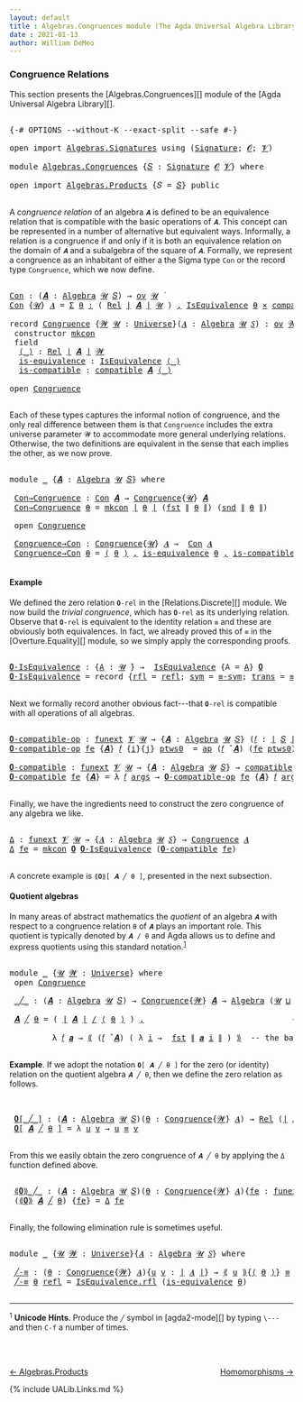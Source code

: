 ```yaml
---
layout: default
title : Algebras.Congruences module (The Agda Universal Algebra Library)
date : 2021-01-13
author: William DeMeo
---
```


### <a id="congruence-relations">Congruence Relations</a>
This section presents the [Algebras.Congruences][] module of the [Agda Universal Algebra Library][].

<pre class="Agda">

<a id="313" class="Symbol">{-#</a> <a id="317" class="Keyword">OPTIONS</a> <a id="325" class="Pragma">--without-K</a> <a id="337" class="Pragma">--exact-split</a> <a id="351" class="Pragma">--safe</a> <a id="358" class="Symbol">#-}</a>

<a id="363" class="Keyword">open</a> <a id="368" class="Keyword">import</a> <a id="375" href="Algebras.Signatures.html" class="Module">Algebras.Signatures</a> <a id="395" class="Keyword">using</a> <a id="401" class="Symbol">(</a><a id="402" href="Algebras.Signatures.html#1336" class="Function">Signature</a><a id="411" class="Symbol">;</a> <a id="413" href="Overture.Preliminaries.html#8157" class="Generalizable">𝓞</a><a id="414" class="Symbol">;</a> <a id="416" href="Universes.html#262" class="Generalizable">𝓥</a><a id="417" class="Symbol">)</a>

<a id="420" class="Keyword">module</a> <a id="427" href="Algebras.Congruences.html" class="Module">Algebras.Congruences</a> <a id="448" class="Symbol">{</a><a id="449" href="Algebras.Congruences.html#449" class="Bound">𝑆</a> <a id="451" class="Symbol">:</a> <a id="453" href="Algebras.Signatures.html#1336" class="Function">Signature</a> <a id="463" href="Overture.Preliminaries.html#8157" class="Generalizable">𝓞</a> <a id="465" href="Universes.html#262" class="Generalizable">𝓥</a><a id="466" class="Symbol">}</a> <a id="468" class="Keyword">where</a>

<a id="475" class="Keyword">open</a> <a id="480" class="Keyword">import</a> <a id="487" href="Algebras.Products.html" class="Module">Algebras.Products</a> <a id="505" class="Symbol">{</a><a id="506" class="Argument">𝑆</a> <a id="508" class="Symbol">=</a> <a id="510" href="Algebras.Congruences.html#449" class="Bound">𝑆</a><a id="511" class="Symbol">}</a> <a id="513" class="Keyword">public</a>

</pre>

A *congruence relation* of an algebra `𝑨` is defined to be an equivalence relation that is compatible with the basic operations of `𝑨`.  This concept can be represented in a number of alternative but equivalent ways.  Informally, a relation is a congruence if and only if it is both an equivalence relation on the domain of `𝑨` and a subalgebra of the square of `𝑨`.  Formally, we represent a congruence as an inhabitant of either a the Sigma type `Con` or the record type `Congruence`, which we now define.

<pre class="Agda">

<a id="Con"></a><a id="1056" href="Algebras.Congruences.html#1056" class="Function">Con</a> <a id="1060" class="Symbol">:</a> <a id="1062" class="Symbol">(</a><a id="1063" href="Algebras.Congruences.html#1063" class="Bound">𝑨</a> <a id="1065" class="Symbol">:</a> <a id="1067" href="Algebras.Algebras.html#844" class="Function">Algebra</a> <a id="1075" href="Universes.html#260" class="Generalizable">𝓤</a> <a id="1077" href="Algebras.Congruences.html#449" class="Bound">𝑆</a><a id="1078" class="Symbol">)</a> <a id="1080" class="Symbol">→</a> <a id="1082" href="Algebras.Products.html#2231" class="Function">ov</a> <a id="1085" href="Universes.html#260" class="Generalizable">𝓤</a> <a id="1087" href="Universes.html#403" class="Function Operator">̇</a>
<a id="1089" href="Algebras.Congruences.html#1056" class="Function">Con</a> <a id="1093" class="Symbol">{</a><a id="1094" href="Algebras.Congruences.html#1094" class="Bound">𝓤</a><a id="1095" class="Symbol">}</a> <a id="1097" href="Algebras.Congruences.html#1097" class="Bound">𝑨</a> <a id="1099" class="Symbol">=</a> <a id="1101" href="MGS-MLTT.html#3074" class="Function">Σ</a> <a id="1103" href="Algebras.Congruences.html#1103" class="Bound">θ</a> <a id="1105" href="MGS-MLTT.html#3074" class="Function">꞉</a> <a id="1107" class="Symbol">(</a> <a id="1109" href="Relations.Discrete.html#6780" class="Function">Rel</a> <a id="1113" href="Overture.Preliminaries.html#13832" class="Function Operator">∣</a> <a id="1115" href="Algebras.Congruences.html#1097" class="Bound">𝑨</a> <a id="1117" href="Overture.Preliminaries.html#13832" class="Function Operator">∣</a> <a id="1119" href="Algebras.Congruences.html#1094" class="Bound">𝓤</a> <a id="1121" class="Symbol">)</a> <a id="1123" href="MGS-MLTT.html#3074" class="Function">,</a> <a id="1125" href="Relations.Quotients.html#2538" class="Record">IsEquivalence</a> <a id="1139" href="Algebras.Congruences.html#1103" class="Bound">θ</a> <a id="1141" href="MGS-MLTT.html#3515" class="Function Operator">×</a> <a id="1143" href="Algebras.Algebras.html#5885" class="Function">compatible</a> <a id="1154" href="Algebras.Congruences.html#1097" class="Bound">𝑨</a> <a id="1156" href="Algebras.Congruences.html#1103" class="Bound">θ</a>

<a id="1159" class="Keyword">record</a> <a id="Congruence"></a><a id="1166" href="Algebras.Congruences.html#1166" class="Record">Congruence</a> <a id="1177" class="Symbol">{</a><a id="1178" href="Algebras.Congruences.html#1178" class="Bound">𝓦</a> <a id="1180" href="Algebras.Congruences.html#1180" class="Bound">𝓤</a> <a id="1182" class="Symbol">:</a> <a id="1184" href="Universes.html#205" class="Function">Universe</a><a id="1192" class="Symbol">}(</a><a id="1194" href="Algebras.Congruences.html#1194" class="Bound">𝑨</a> <a id="1196" class="Symbol">:</a> <a id="1198" href="Algebras.Algebras.html#844" class="Function">Algebra</a> <a id="1206" href="Algebras.Congruences.html#1180" class="Bound">𝓤</a> <a id="1208" href="Algebras.Congruences.html#449" class="Bound">𝑆</a><a id="1209" class="Symbol">)</a> <a id="1211" class="Symbol">:</a> <a id="1213" href="Algebras.Products.html#2231" class="Function">ov</a> <a id="1216" href="Algebras.Congruences.html#1178" class="Bound">𝓦</a> <a id="1218" href="Agda.Primitive.html#636" class="Function Operator">⊔</a> <a id="1220" href="Algebras.Congruences.html#1180" class="Bound">𝓤</a> <a id="1222" href="Universes.html#403" class="Function Operator">̇</a>  <a id="1225" class="Keyword">where</a>
 <a id="1232" class="Keyword">constructor</a> <a id="mkcon"></a><a id="1244" href="Algebras.Congruences.html#1244" class="InductiveConstructor">mkcon</a>
 <a id="1251" class="Keyword">field</a>
  <a id="Congruence.⟨_⟩"></a><a id="1259" href="Algebras.Congruences.html#1259" class="Field Operator">⟨_⟩</a> <a id="1263" class="Symbol">:</a> <a id="1265" href="Relations.Discrete.html#6780" class="Function">Rel</a> <a id="1269" href="Overture.Preliminaries.html#13832" class="Function Operator">∣</a> <a id="1271" href="Algebras.Congruences.html#1194" class="Bound">𝑨</a> <a id="1273" href="Overture.Preliminaries.html#13832" class="Function Operator">∣</a> <a id="1275" href="Algebras.Congruences.html#1178" class="Bound">𝓦</a>
  <a id="Congruence.is-equivalence"></a><a id="1279" href="Algebras.Congruences.html#1279" class="Field">is-equivalence</a> <a id="1294" class="Symbol">:</a> <a id="1296" href="Relations.Quotients.html#2538" class="Record">IsEquivalence</a> <a id="1310" href="Algebras.Congruences.html#1259" class="Field Operator">⟨_⟩</a>
  <a id="Congruence.is-compatible"></a><a id="1316" href="Algebras.Congruences.html#1316" class="Field">is-compatible</a> <a id="1330" class="Symbol">:</a> <a id="1332" href="Algebras.Algebras.html#5885" class="Function">compatible</a> <a id="1343" href="Algebras.Congruences.html#1194" class="Bound">𝑨</a> <a id="1345" href="Algebras.Congruences.html#1259" class="Field Operator">⟨_⟩</a>

<a id="1350" class="Keyword">open</a> <a id="1355" href="Algebras.Congruences.html#1166" class="Module">Congruence</a>

</pre>

Each of these types captures the informal notion of congruence, and the only real difference between them is that `Congruence` includes the extra universe parameter `𝓦` to accommodate more general underlying relations.   Otherwise, the two definitions are equivalent in the sense that each implies the other, as we now prove.

<pre class="Agda">

<a id="1720" class="Keyword">module</a> <a id="1727" href="Algebras.Congruences.html#1727" class="Module">_</a> <a id="1729" class="Symbol">{</a><a id="1730" href="Algebras.Congruences.html#1730" class="Bound">𝑨</a> <a id="1732" class="Symbol">:</a> <a id="1734" href="Algebras.Algebras.html#844" class="Function">Algebra</a> <a id="1742" href="Universes.html#260" class="Generalizable">𝓤</a> <a id="1744" href="Algebras.Congruences.html#449" class="Bound">𝑆</a><a id="1745" class="Symbol">}</a> <a id="1747" class="Keyword">where</a>

 <a id="1755" href="Algebras.Congruences.html#1755" class="Function">Con→Congruence</a> <a id="1770" class="Symbol">:</a> <a id="1772" href="Algebras.Congruences.html#1056" class="Function">Con</a> <a id="1776" href="Algebras.Congruences.html#1730" class="Bound">𝑨</a> <a id="1778" class="Symbol">→</a> <a id="1780" href="Algebras.Congruences.html#1166" class="Record">Congruence</a><a id="1790" class="Symbol">{</a><a id="1791" href="Algebras.Congruences.html#1742" class="Bound">𝓤</a><a id="1792" class="Symbol">}</a> <a id="1794" href="Algebras.Congruences.html#1730" class="Bound">𝑨</a>
 <a id="1797" href="Algebras.Congruences.html#1755" class="Function">Con→Congruence</a> <a id="1812" href="Algebras.Congruences.html#1812" class="Bound">θ</a> <a id="1814" class="Symbol">=</a> <a id="1816" href="Algebras.Congruences.html#1244" class="InductiveConstructor">mkcon</a> <a id="1822" href="Overture.Preliminaries.html#13832" class="Function Operator">∣</a> <a id="1824" href="Algebras.Congruences.html#1812" class="Bound">θ</a> <a id="1826" href="Overture.Preliminaries.html#13832" class="Function Operator">∣</a> <a id="1828" class="Symbol">(</a><a id="1829" href="Overture.Preliminaries.html#13836" class="Function">fst</a> <a id="1833" href="Overture.Preliminaries.html#13884" class="Function Operator">∥</a> <a id="1835" href="Algebras.Congruences.html#1812" class="Bound">θ</a> <a id="1837" href="Overture.Preliminaries.html#13884" class="Function Operator">∥</a><a id="1838" class="Symbol">)</a> <a id="1840" class="Symbol">(</a><a id="1841" href="Overture.Preliminaries.html#13888" class="Function">snd</a> <a id="1845" href="Overture.Preliminaries.html#13884" class="Function Operator">∥</a> <a id="1847" href="Algebras.Congruences.html#1812" class="Bound">θ</a> <a id="1849" href="Overture.Preliminaries.html#13884" class="Function Operator">∥</a><a id="1850" class="Symbol">)</a>

 <a id="1854" class="Keyword">open</a> <a id="1859" href="Algebras.Congruences.html#1166" class="Module">Congruence</a>

 <a id="1872" href="Algebras.Congruences.html#1872" class="Function">Congruence→Con</a> <a id="1887" class="Symbol">:</a> <a id="1889" href="Algebras.Congruences.html#1166" class="Record">Congruence</a><a id="1899" class="Symbol">{</a><a id="1900" href="Algebras.Congruences.html#1742" class="Bound">𝓤</a><a id="1901" class="Symbol">}</a> <a id="1903" href="Algebras.Congruences.html#1730" class="Bound">𝑨</a> <a id="1905" class="Symbol">→</a>  <a id="1908" href="Algebras.Congruences.html#1056" class="Function">Con</a> <a id="1912" href="Algebras.Congruences.html#1730" class="Bound">𝑨</a>
 <a id="1915" href="Algebras.Congruences.html#1872" class="Function">Congruence→Con</a> <a id="1930" href="Algebras.Congruences.html#1930" class="Bound">θ</a> <a id="1932" class="Symbol">=</a> <a id="1934" href="Algebras.Congruences.html#1259" class="Field Operator">⟨</a> <a id="1936" href="Algebras.Congruences.html#1930" class="Bound">θ</a> <a id="1938" href="Algebras.Congruences.html#1259" class="Field Operator">⟩</a> <a id="1940" href="Overture.Preliminaries.html#13136" class="InductiveConstructor Operator">,</a> <a id="1942" href="Algebras.Congruences.html#1279" class="Field">is-equivalence</a> <a id="1957" href="Algebras.Congruences.html#1930" class="Bound">θ</a> <a id="1959" href="Overture.Preliminaries.html#13136" class="InductiveConstructor Operator">,</a> <a id="1961" href="Algebras.Congruences.html#1316" class="Field">is-compatible</a> <a id="1975" href="Algebras.Congruences.html#1930" class="Bound">θ</a>

</pre>


#### <a id="example">Example</a>
We defined the zero relation `𝟎-rel` in the [Relations.Discrete][] module.  We now build the *trivial congruence*, which has `𝟎-rel` as its underlying relation. Observe that `𝟎-rel` is equivalent to the identity relation `≡` and these are obviously both equivalences. In fact, we already proved this of `≡` in the [Overture.Equality][] module, so we simply apply the corresponding proofs.

<pre class="Agda">

<a id="𝟎-IsEquivalence"></a><a id="2428" href="Algebras.Congruences.html#2428" class="Function">𝟎-IsEquivalence</a> <a id="2444" class="Symbol">:</a> <a id="2446" class="Symbol">{</a><a id="2447" href="Algebras.Congruences.html#2447" class="Bound">A</a> <a id="2449" class="Symbol">:</a> <a id="2451" href="Universes.html#260" class="Generalizable">𝓤</a> <a id="2453" href="Universes.html#403" class="Function Operator">̇</a><a id="2454" class="Symbol">}</a> <a id="2456" class="Symbol">→</a>  <a id="2459" href="Relations.Quotients.html#2538" class="Record">IsEquivalence</a> <a id="2473" class="Symbol">{</a><a id="2474" class="Argument">A</a> <a id="2476" class="Symbol">=</a> <a id="2478" href="Algebras.Congruences.html#2447" class="Bound">A</a><a id="2479" class="Symbol">}</a> <a id="2481" href="Relations.Discrete.html#7840" class="Function">𝟎</a>
<a id="2483" href="Algebras.Congruences.html#2428" class="Function">𝟎-IsEquivalence</a> <a id="2499" class="Symbol">=</a> <a id="2501" class="Keyword">record</a> <a id="2508" class="Symbol">{</a><a id="2509" href="Relations.Quotients.html#2601" class="Field">rfl</a> <a id="2513" class="Symbol">=</a> <a id="2515" href="Identity-Type.html#162" class="InductiveConstructor">refl</a><a id="2519" class="Symbol">;</a> <a id="2521" href="Relations.Quotients.html#2617" class="Field">sym</a> <a id="2525" class="Symbol">=</a> <a id="2527" href="Overture.Equality.html#2942" class="Function">≡-sym</a><a id="2532" class="Symbol">;</a> <a id="2534" href="Relations.Quotients.html#2633" class="Field">trans</a> <a id="2540" class="Symbol">=</a> <a id="2542" href="Overture.Equality.html#3101" class="Function">≡-trans</a><a id="2549" class="Symbol">}</a>

</pre>

Next we formally record another obvious fact---that `𝟎-rel` is compatible with all operations of all algebras.

<pre class="Agda">

<a id="𝟎-compatible-op"></a><a id="2690" href="Algebras.Congruences.html#2690" class="Function">𝟎-compatible-op</a> <a id="2706" class="Symbol">:</a> <a id="2708" href="MGS-FunExt-from-Univalence.html#393" class="Function">funext</a> <a id="2715" href="Algebras.Congruences.html#465" class="Bound">𝓥</a> <a id="2717" href="Universes.html#260" class="Generalizable">𝓤</a> <a id="2719" class="Symbol">→</a> <a id="2721" class="Symbol">{</a><a id="2722" href="Algebras.Congruences.html#2722" class="Bound">𝑨</a> <a id="2724" class="Symbol">:</a> <a id="2726" href="Algebras.Algebras.html#844" class="Function">Algebra</a> <a id="2734" href="Universes.html#260" class="Generalizable">𝓤</a> <a id="2736" href="Algebras.Congruences.html#449" class="Bound">𝑆</a><a id="2737" class="Symbol">}</a> <a id="2739" class="Symbol">(</a><a id="2740" href="Algebras.Congruences.html#2740" class="Bound">𝑓</a> <a id="2742" class="Symbol">:</a> <a id="2744" href="Overture.Preliminaries.html#13832" class="Function Operator">∣</a> <a id="2746" href="Algebras.Congruences.html#449" class="Bound">𝑆</a> <a id="2748" href="Overture.Preliminaries.html#13832" class="Function Operator">∣</a><a id="2749" class="Symbol">)</a> <a id="2751" class="Symbol">→</a> <a id="2753" class="Symbol">(</a><a id="2754" href="Algebras.Congruences.html#2740" class="Bound">𝑓</a> <a id="2756" href="Algebras.Algebras.html#3080" class="Function Operator">̂</a> <a id="2758" href="Algebras.Congruences.html#2722" class="Bound">𝑨</a><a id="2759" class="Symbol">)</a> <a id="2761" href="Relations.Discrete.html#9896" class="Function Operator">|:</a> <a id="2764" href="Relations.Discrete.html#7840" class="Function">𝟎</a>
<a id="2766" href="Algebras.Congruences.html#2690" class="Function">𝟎-compatible-op</a> <a id="2782" href="Algebras.Congruences.html#2782" class="Bound">fe</a> <a id="2785" class="Symbol">{</a><a id="2786" href="Algebras.Congruences.html#2786" class="Bound">𝑨</a><a id="2787" class="Symbol">}</a> <a id="2789" href="Algebras.Congruences.html#2789" class="Bound">𝑓</a> <a id="2791" class="Symbol">{</a><a id="2792" href="Algebras.Congruences.html#2792" class="Bound">i</a><a id="2793" class="Symbol">}{</a><a id="2795" href="Algebras.Congruences.html#2795" class="Bound">j</a><a id="2796" class="Symbol">}</a> <a id="2798" href="Algebras.Congruences.html#2798" class="Bound">ptws0</a>  <a id="2805" class="Symbol">=</a> <a id="2807" href="MGS-MLTT.html#6613" class="Function">ap</a> <a id="2810" class="Symbol">(</a><a id="2811" href="Algebras.Congruences.html#2789" class="Bound">𝑓</a> <a id="2813" href="Algebras.Algebras.html#3080" class="Function Operator">̂</a> <a id="2815" href="Algebras.Congruences.html#2786" class="Bound">𝑨</a><a id="2816" class="Symbol">)</a> <a id="2818" class="Symbol">(</a><a id="2819" href="Algebras.Congruences.html#2782" class="Bound">fe</a> <a id="2822" href="Algebras.Congruences.html#2798" class="Bound">ptws0</a><a id="2827" class="Symbol">)</a>

<a id="𝟎-compatible"></a><a id="2830" href="Algebras.Congruences.html#2830" class="Function">𝟎-compatible</a> <a id="2843" class="Symbol">:</a> <a id="2845" href="MGS-FunExt-from-Univalence.html#393" class="Function">funext</a> <a id="2852" href="Algebras.Congruences.html#465" class="Bound">𝓥</a> <a id="2854" href="Universes.html#260" class="Generalizable">𝓤</a> <a id="2856" class="Symbol">→</a> <a id="2858" class="Symbol">{</a><a id="2859" href="Algebras.Congruences.html#2859" class="Bound">𝑨</a> <a id="2861" class="Symbol">:</a> <a id="2863" href="Algebras.Algebras.html#844" class="Function">Algebra</a> <a id="2871" href="Universes.html#260" class="Generalizable">𝓤</a> <a id="2873" href="Algebras.Congruences.html#449" class="Bound">𝑆</a><a id="2874" class="Symbol">}</a> <a id="2876" class="Symbol">→</a> <a id="2878" href="Algebras.Algebras.html#5885" class="Function">compatible</a> <a id="2889" href="Algebras.Congruences.html#2859" class="Bound">𝑨</a> <a id="2891" href="Relations.Discrete.html#7840" class="Function">𝟎</a>
<a id="2893" href="Algebras.Congruences.html#2830" class="Function">𝟎-compatible</a> <a id="2906" href="Algebras.Congruences.html#2906" class="Bound">fe</a> <a id="2909" class="Symbol">{</a><a id="2910" href="Algebras.Congruences.html#2910" class="Bound">𝑨</a><a id="2911" class="Symbol">}</a> <a id="2913" class="Symbol">=</a> <a id="2915" class="Symbol">λ</a> <a id="2917" href="Algebras.Congruences.html#2917" class="Bound">𝑓</a> <a id="2919" href="Algebras.Congruences.html#2919" class="Bound">args</a> <a id="2924" class="Symbol">→</a> <a id="2926" href="Algebras.Congruences.html#2690" class="Function">𝟎-compatible-op</a> <a id="2942" href="Algebras.Congruences.html#2906" class="Bound">fe</a> <a id="2945" class="Symbol">{</a><a id="2946" href="Algebras.Congruences.html#2910" class="Bound">𝑨</a><a id="2947" class="Symbol">}</a> <a id="2949" href="Algebras.Congruences.html#2917" class="Bound">𝑓</a> <a id="2951" href="Algebras.Congruences.html#2919" class="Bound">args</a>

</pre>

Finally, we have the ingredients need to construct the zero congruence of any algebra we like.

<pre class="Agda">

<a id="Δ"></a><a id="3079" href="Algebras.Congruences.html#3079" class="Function">Δ</a> <a id="3081" class="Symbol">:</a> <a id="3083" href="MGS-FunExt-from-Univalence.html#393" class="Function">funext</a> <a id="3090" href="Algebras.Congruences.html#465" class="Bound">𝓥</a> <a id="3092" href="Universes.html#260" class="Generalizable">𝓤</a> <a id="3094" class="Symbol">→</a> <a id="3096" class="Symbol">{</a><a id="3097" href="Algebras.Congruences.html#3097" class="Bound">𝑨</a> <a id="3099" class="Symbol">:</a> <a id="3101" href="Algebras.Algebras.html#844" class="Function">Algebra</a> <a id="3109" href="Universes.html#260" class="Generalizable">𝓤</a> <a id="3111" href="Algebras.Congruences.html#449" class="Bound">𝑆</a><a id="3112" class="Symbol">}</a> <a id="3114" class="Symbol">→</a> <a id="3116" href="Algebras.Congruences.html#1166" class="Record">Congruence</a> <a id="3127" href="Algebras.Congruences.html#3097" class="Bound">𝑨</a>
<a id="3129" href="Algebras.Congruences.html#3079" class="Function">Δ</a> <a id="3131" href="Algebras.Congruences.html#3131" class="Bound">fe</a> <a id="3134" class="Symbol">=</a> <a id="3136" href="Algebras.Congruences.html#1244" class="InductiveConstructor">mkcon</a> <a id="3142" href="Relations.Discrete.html#7840" class="Function">𝟎</a> <a id="3144" href="Algebras.Congruences.html#2428" class="Function">𝟎-IsEquivalence</a> <a id="3160" class="Symbol">(</a><a id="3161" href="Algebras.Congruences.html#2830" class="Function">𝟎-compatible</a> <a id="3174" href="Algebras.Congruences.html#3131" class="Bound">fe</a><a id="3176" class="Symbol">)</a>

</pre>


A concrete example is `⟪𝟎⟫[ 𝑨 ╱ θ ]`, presented in the next subsection.

#### <a id="quotient-algebras">Quotient algebras</a>
In many areas of abstract mathematics the *quotient* of an algebra `𝑨` with respect to a congruence relation `θ` of `𝑨` plays an important role. This quotient is typically denoted by `𝑨 / θ` and Agda allows us to define and express quotients using this standard notation.<sup>[1](Algebras.Congruences.html#fn1)</sup>

<pre class="Agda">

<a id="3650" class="Keyword">module</a> <a id="3657" href="Algebras.Congruences.html#3657" class="Module">_</a> <a id="3659" class="Symbol">{</a><a id="3660" href="Algebras.Congruences.html#3660" class="Bound">𝓤</a> <a id="3662" href="Algebras.Congruences.html#3662" class="Bound">𝓦</a> <a id="3664" class="Symbol">:</a> <a id="3666" href="Universes.html#205" class="Function">Universe</a><a id="3674" class="Symbol">}</a> <a id="3676" class="Keyword">where</a>
 <a id="3683" class="Keyword">open</a> <a id="3688" href="Algebras.Congruences.html#1166" class="Module">Congruence</a>

 <a id="3701" href="Algebras.Congruences.html#3701" class="Function Operator">_╱_</a> <a id="3705" class="Symbol">:</a> <a id="3707" class="Symbol">(</a><a id="3708" href="Algebras.Congruences.html#3708" class="Bound">𝑨</a> <a id="3710" class="Symbol">:</a> <a id="3712" href="Algebras.Algebras.html#844" class="Function">Algebra</a> <a id="3720" href="Algebras.Congruences.html#3660" class="Bound">𝓤</a> <a id="3722" href="Algebras.Congruences.html#449" class="Bound">𝑆</a><a id="3723" class="Symbol">)</a> <a id="3725" class="Symbol">→</a> <a id="3727" href="Algebras.Congruences.html#1166" class="Record">Congruence</a><a id="3737" class="Symbol">{</a><a id="3738" href="Algebras.Congruences.html#3662" class="Bound">𝓦</a><a id="3739" class="Symbol">}</a> <a id="3741" href="Algebras.Congruences.html#3708" class="Bound">𝑨</a> <a id="3743" class="Symbol">→</a> <a id="3745" href="Algebras.Algebras.html#844" class="Function">Algebra</a> <a id="3753" class="Symbol">(</a><a id="3754" href="Algebras.Congruences.html#3660" class="Bound">𝓤</a> <a id="3756" href="Agda.Primitive.html#636" class="Function Operator">⊔</a> <a id="3758" href="Algebras.Congruences.html#3662" class="Bound">𝓦</a> <a id="3760" href="Universes.html#181" class="Function Operator">⁺</a><a id="3761" class="Symbol">)</a> <a id="3763" href="Algebras.Congruences.html#449" class="Bound">𝑆</a>

 <a id="3767" href="Algebras.Congruences.html#3767" class="Bound">𝑨</a> <a id="3769" href="Algebras.Congruences.html#3701" class="Function Operator">╱</a> <a id="3771" href="Algebras.Congruences.html#3771" class="Bound">θ</a> <a id="3773" class="Symbol">=</a> <a id="3775" class="Symbol">(</a> <a id="3777" href="Overture.Preliminaries.html#13832" class="Function Operator">∣</a> <a id="3779" href="Algebras.Congruences.html#3767" class="Bound">𝑨</a> <a id="3781" href="Overture.Preliminaries.html#13832" class="Function Operator">∣</a> <a id="3783" href="Relations.Quotients.html#4897" class="Function Operator">/</a> <a id="3785" href="Algebras.Congruences.html#1259" class="Field Operator">⟨</a> <a id="3787" href="Algebras.Congruences.html#3771" class="Bound">θ</a> <a id="3789" href="Algebras.Congruences.html#1259" class="Field Operator">⟩</a> <a id="3791" class="Symbol">)</a> <a id="3793" href="Overture.Preliminaries.html#13136" class="InductiveConstructor Operator">,</a>                               <a id="3825" class="Comment">-- the domain of the quotient algebra</a>

         <a id="3873" class="Symbol">λ</a> <a id="3875" href="Algebras.Congruences.html#3875" class="Bound">𝑓</a> <a id="3877" href="Algebras.Congruences.html#3877" class="Bound">𝒂</a> <a id="3879" class="Symbol">→</a> <a id="3881" href="Relations.Quotients.html#5108" class="Function Operator">⟪</a> <a id="3883" class="Symbol">(</a><a id="3884" href="Algebras.Congruences.html#3875" class="Bound">𝑓</a> <a id="3886" href="Algebras.Algebras.html#3080" class="Function Operator">̂</a> <a id="3888" href="Algebras.Congruences.html#3767" class="Bound">𝑨</a><a id="3889" class="Symbol">)</a> <a id="3891" class="Symbol">(</a> <a id="3893" class="Symbol">λ</a> <a id="3895" href="Algebras.Congruences.html#3895" class="Bound">i</a> <a id="3897" class="Symbol">→</a>  <a id="3900" href="Overture.Preliminaries.html#13836" class="Function">fst</a> <a id="3904" href="Overture.Preliminaries.html#13884" class="Function Operator">∥</a> <a id="3906" href="Algebras.Congruences.html#3877" class="Bound">𝒂</a> <a id="3908" href="Algebras.Congruences.html#3895" class="Bound">i</a> <a id="3910" href="Overture.Preliminaries.html#13884" class="Function Operator">∥</a> <a id="3912" class="Symbol">)</a> <a id="3914" href="Relations.Quotients.html#5108" class="Function Operator">⟫</a>  <a id="3917" class="Comment">-- the basic operations of the quotient algebra</a>

</pre>

**Example**. If we adopt the notation `𝟎[ 𝑨 ╱ θ ]` for the zero (or identity) relation on the quotient algebra `𝑨 ╱ θ`, then we define the zero relation as follows.

<pre class="Agda">


 <a id="4160" href="Algebras.Congruences.html#4160" class="Function Operator">𝟎[_╱_]</a> <a id="4167" class="Symbol">:</a> <a id="4169" class="Symbol">(</a><a id="4170" href="Algebras.Congruences.html#4170" class="Bound">𝑨</a> <a id="4172" class="Symbol">:</a> <a id="4174" href="Algebras.Algebras.html#844" class="Function">Algebra</a> <a id="4182" href="Algebras.Congruences.html#3660" class="Bound">𝓤</a> <a id="4184" href="Algebras.Congruences.html#449" class="Bound">𝑆</a><a id="4185" class="Symbol">)(</a><a id="4187" href="Algebras.Congruences.html#4187" class="Bound">θ</a> <a id="4189" class="Symbol">:</a> <a id="4191" href="Algebras.Congruences.html#1166" class="Record">Congruence</a><a id="4201" class="Symbol">{</a><a id="4202" href="Algebras.Congruences.html#3662" class="Bound">𝓦</a><a id="4203" class="Symbol">}</a> <a id="4205" href="Algebras.Congruences.html#4170" class="Bound">𝑨</a><a id="4206" class="Symbol">)</a> <a id="4208" class="Symbol">→</a> <a id="4210" href="Relations.Discrete.html#6780" class="Function">Rel</a> <a id="4214" class="Symbol">(</a><a id="4215" href="Overture.Preliminaries.html#13832" class="Function Operator">∣</a> <a id="4217" href="Algebras.Congruences.html#4170" class="Bound">𝑨</a> <a id="4219" href="Overture.Preliminaries.html#13832" class="Function Operator">∣</a> <a id="4221" href="Relations.Quotients.html#4897" class="Function Operator">/</a> <a id="4223" href="Algebras.Congruences.html#1259" class="Field Operator">⟨</a> <a id="4225" href="Algebras.Congruences.html#4187" class="Bound">θ</a> <a id="4227" href="Algebras.Congruences.html#1259" class="Field Operator">⟩</a><a id="4228" class="Symbol">)(</a><a id="4230" href="Algebras.Congruences.html#3660" class="Bound">𝓤</a> <a id="4232" href="Agda.Primitive.html#636" class="Function Operator">⊔</a> <a id="4234" href="Algebras.Congruences.html#3662" class="Bound">𝓦</a> <a id="4236" href="Universes.html#181" class="Function Operator">⁺</a><a id="4237" class="Symbol">)</a>
 <a id="4240" href="Algebras.Congruences.html#4160" class="Function Operator">𝟎[</a> <a id="4243" href="Algebras.Congruences.html#4243" class="Bound">𝑨</a> <a id="4245" href="Algebras.Congruences.html#4160" class="Function Operator">╱</a> <a id="4247" href="Algebras.Congruences.html#4247" class="Bound">θ</a> <a id="4249" href="Algebras.Congruences.html#4160" class="Function Operator">]</a> <a id="4251" class="Symbol">=</a> <a id="4253" class="Symbol">λ</a> <a id="4255" href="Algebras.Congruences.html#4255" class="Bound">u</a> <a id="4257" href="Algebras.Congruences.html#4257" class="Bound">v</a> <a id="4259" class="Symbol">→</a> <a id="4261" href="Algebras.Congruences.html#4255" class="Bound">u</a> <a id="4263" href="Overture.Equality.html#2388" class="Datatype Operator">≡</a> <a id="4265" href="Algebras.Congruences.html#4257" class="Bound">v</a>

</pre>

From this we easily obtain the zero congruence of `𝑨 ╱ θ` by applying the `Δ` function defined above.

<pre class="Agda">

 <a id="4398" href="Algebras.Congruences.html#4398" class="Function Operator">⟪𝟎⟫_╱_</a> <a id="4405" class="Symbol">:</a> <a id="4407" class="Symbol">(</a><a id="4408" href="Algebras.Congruences.html#4408" class="Bound">𝑨</a> <a id="4410" class="Symbol">:</a> <a id="4412" href="Algebras.Algebras.html#844" class="Function">Algebra</a> <a id="4420" href="Algebras.Congruences.html#3660" class="Bound">𝓤</a> <a id="4422" href="Algebras.Congruences.html#449" class="Bound">𝑆</a><a id="4423" class="Symbol">)(</a><a id="4425" href="Algebras.Congruences.html#4425" class="Bound">θ</a> <a id="4427" class="Symbol">:</a> <a id="4429" href="Algebras.Congruences.html#1166" class="Record">Congruence</a><a id="4439" class="Symbol">{</a><a id="4440" href="Algebras.Congruences.html#3662" class="Bound">𝓦</a><a id="4441" class="Symbol">}</a> <a id="4443" href="Algebras.Congruences.html#4408" class="Bound">𝑨</a><a id="4444" class="Symbol">){</a><a id="4446" href="Algebras.Congruences.html#4446" class="Bound">fe</a> <a id="4449" class="Symbol">:</a> <a id="4451" href="MGS-FunExt-from-Univalence.html#393" class="Function">funext</a> <a id="4458" href="Algebras.Congruences.html#465" class="Bound">𝓥</a> <a id="4460" class="Symbol">(</a><a id="4461" href="Algebras.Congruences.html#3660" class="Bound">𝓤</a> <a id="4463" href="Agda.Primitive.html#636" class="Function Operator">⊔</a> <a id="4465" href="Algebras.Congruences.html#3662" class="Bound">𝓦</a> <a id="4467" href="Universes.html#181" class="Function Operator">⁺</a><a id="4468" class="Symbol">)}</a> <a id="4471" class="Symbol">→</a> <a id="4473" href="Algebras.Congruences.html#1166" class="Record">Congruence</a> <a id="4484" class="Symbol">(</a><a id="4485" href="Algebras.Congruences.html#4408" class="Bound">𝑨</a> <a id="4487" href="Algebras.Congruences.html#3701" class="Function Operator">╱</a> <a id="4489" href="Algebras.Congruences.html#4425" class="Bound">θ</a><a id="4490" class="Symbol">)</a>
 <a id="4493" class="Symbol">(</a><a id="4494" href="Algebras.Congruences.html#4398" class="Function Operator">⟪𝟎⟫</a> <a id="4498" href="Algebras.Congruences.html#4498" class="Bound">𝑨</a> <a id="4500" href="Algebras.Congruences.html#4398" class="Function Operator">╱</a> <a id="4502" href="Algebras.Congruences.html#4502" class="Bound">θ</a><a id="4503" class="Symbol">)</a> <a id="4505" class="Symbol">{</a><a id="4506" href="Algebras.Congruences.html#4506" class="Bound">fe</a><a id="4508" class="Symbol">}</a> <a id="4510" class="Symbol">=</a> <a id="4512" href="Algebras.Congruences.html#3079" class="Function">Δ</a> <a id="4514" href="Algebras.Congruences.html#4506" class="Bound">fe</a>

</pre>


Finally, the following elimination rule is sometimes useful.

<pre class="Agda">

<a id="4607" class="Keyword">module</a> <a id="4614" href="Algebras.Congruences.html#4614" class="Module">_</a> <a id="4616" class="Symbol">{</a><a id="4617" href="Algebras.Congruences.html#4617" class="Bound">𝓤</a> <a id="4619" href="Algebras.Congruences.html#4619" class="Bound">𝓦</a> <a id="4621" class="Symbol">:</a> <a id="4623" href="Universes.html#205" class="Function">Universe</a><a id="4631" class="Symbol">}{</a><a id="4633" href="Algebras.Congruences.html#4633" class="Bound">𝑨</a> <a id="4635" class="Symbol">:</a> <a id="4637" href="Algebras.Algebras.html#844" class="Function">Algebra</a> <a id="4645" href="Algebras.Congruences.html#4617" class="Bound">𝓤</a> <a id="4647" href="Algebras.Congruences.html#449" class="Bound">𝑆</a><a id="4648" class="Symbol">}</a> <a id="4650" class="Keyword">where</a>

 <a id="4658" href="Algebras.Congruences.html#4658" class="Function">╱-≡</a> <a id="4662" class="Symbol">:</a> <a id="4664" class="Symbol">(</a><a id="4665" href="Algebras.Congruences.html#4665" class="Bound">θ</a> <a id="4667" class="Symbol">:</a> <a id="4669" href="Algebras.Congruences.html#1166" class="Record">Congruence</a><a id="4679" class="Symbol">{</a><a id="4680" href="Algebras.Congruences.html#4619" class="Bound">𝓦</a><a id="4681" class="Symbol">}</a> <a id="4683" href="Algebras.Congruences.html#4633" class="Bound">𝑨</a><a id="4684" class="Symbol">){</a><a id="4686" href="Algebras.Congruences.html#4686" class="Bound">u</a> <a id="4688" href="Algebras.Congruences.html#4688" class="Bound">v</a> <a id="4690" class="Symbol">:</a> <a id="4692" href="Overture.Preliminaries.html#13832" class="Function Operator">∣</a> <a id="4694" href="Algebras.Congruences.html#4633" class="Bound">𝑨</a> <a id="4696" href="Overture.Preliminaries.html#13832" class="Function Operator">∣</a><a id="4697" class="Symbol">}</a> <a id="4699" class="Symbol">→</a> <a id="4701" href="Relations.Quotients.html#5108" class="Function Operator">⟪</a> <a id="4703" href="Algebras.Congruences.html#4686" class="Bound">u</a> <a id="4705" href="Relations.Quotients.html#5108" class="Function Operator">⟫</a><a id="4706" class="Symbol">{</a><a id="4707" href="Algebras.Congruences.html#1259" class="Field Operator">⟨</a> <a id="4709" href="Algebras.Congruences.html#4665" class="Bound">θ</a> <a id="4711" href="Algebras.Congruences.html#1259" class="Field Operator">⟩</a><a id="4712" class="Symbol">}</a> <a id="4714" href="Overture.Equality.html#2388" class="Datatype Operator">≡</a> <a id="4716" href="Relations.Quotients.html#5108" class="Function Operator">⟪</a> <a id="4718" href="Algebras.Congruences.html#4688" class="Bound">v</a> <a id="4720" href="Relations.Quotients.html#5108" class="Function Operator">⟫</a> <a id="4722" class="Symbol">→</a> <a id="4724" href="Algebras.Congruences.html#1259" class="Field Operator">⟨</a> <a id="4726" href="Algebras.Congruences.html#4665" class="Bound">θ</a> <a id="4728" href="Algebras.Congruences.html#1259" class="Field Operator">⟩</a> <a id="4730" href="Algebras.Congruences.html#4686" class="Bound">u</a> <a id="4732" href="Algebras.Congruences.html#4688" class="Bound">v</a>
 <a id="4735" href="Algebras.Congruences.html#4658" class="Function">╱-≡</a> <a id="4739" href="Algebras.Congruences.html#4739" class="Bound">θ</a> <a id="4741" href="Identity-Type.html#162" class="InductiveConstructor">refl</a> <a id="4746" class="Symbol">=</a> <a id="4748" href="Relations.Quotients.html#2601" class="Field">IsEquivalence.rfl</a> <a id="4766" class="Symbol">(</a><a id="4767" href="Algebras.Congruences.html#1279" class="Field">is-equivalence</a> <a id="4782" href="Algebras.Congruences.html#4739" class="Bound">θ</a><a id="4783" class="Symbol">)</a>

</pre>

--------------------------------------

<sup>1</sup><span class="footnote" id="fn1"> **Unicode Hints**. Produce the `╱` symbol in [agda2-mode][] by typing `\---` and then `C-f` a number of times.</span>



<br>
<br>

[← Algebras.Products](Algebras.Products.html)
<span style="float:right;">[Homomorphisms →](Homomorphisms.html)</span>

{% include UALib.Links.md %}

